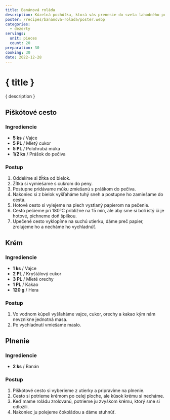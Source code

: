 ```yaml
---
title: Banánová roláda
description: Kúzelná pochúťka, ktorá vás prenesie do sveta lahodného potešenia už pri prvom ochutnaní.
poster: /recipes/bananova-rolada/poster.webp
categories:
  - dezerty
servings:
  unit: pieces
  count: 20
preparation: 30
cooking: 30
date: 2022-12-28
---
```


# { title }

{ description }

## Piškótové cesto

### Ingrediencie

- **5 ks** / Vajce
- **5 PL** / Mletý cukor
- **5 PL** / Polohrubá múka
- **1/2 ks** / Prášok do pečiva

### Postup

1. Oddelíme si žĺtka od bielok.
2. Žĺtka si vymiešame s cukrom do peny.
3. Postupne pridávame múku zmiešanú s práškom do pečiva.
4. Nakoniec si z bielok vyšľaháme tuhý sneh a postupne ho zamiešame do cesta.
5. Hotové cesto si vylejeme na plech vystlaný papierom na pečenie.
6. Cesto pečieme pri 180°C približne na 15 min, ale aby sme si boli istý či je hotové, pichneme doň špilkou.
7. Upečené cesto vyklopíme na suchú utierku, dáme preč papier, zrolujeme ho a necháme ho vychladnúť.

## Krém

### Ingrediencie

- **1 ks** / Vajce
- **2 PL** / Kryštálový cukor
- **3 PL** / Mleté orechy
- **1 PL** / Kakao
- **120 g** / Hera

### Postup

1. Vo vodnom kúpeli vyšľaháme vajce, cukor, orechy a kakao kým nám nevznikne jednotná masa.
2. Po vychladnutí vmiešame maslo.

## Plnenie

### Ingrediencie

- **2 ks** / Banán

### Postup

1. Piškótové cesto si vyberieme z utierky a pripravíme na plnenie.
2. Cesto si potrieme krémom po celej ploche, ale kúsok krému si necháme.
3. Keď mame roládu zrolovanú, potrieme ju zvyškom krému, ktorý sme si odložili.
4. Nakoniec ju polejeme čokoládou a dáme stuhnúť.
